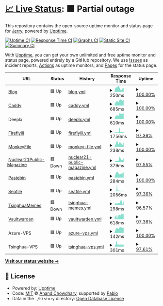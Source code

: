 # [📈 Live Status](https://status.sphenhe.me): <!--live status--> **🟧 Partial outage**

This repository contains the open-source uptime monitor and status page for [Jerry](https://status.sphenhe.me), powered by [Upptime](https://github.com/upptime/upptime).

[![Uptime CI](https://github.com/SphenHe/upptime/workflows/Uptime%20CI/badge.svg)](https://github.com/SphenHe/upptime/actions?query=workflow%3A%22Uptime+CI%22)
[![Response Time CI](https://github.com/SphenHe/upptime/workflows/Response%20Time%20CI/badge.svg)](https://github.com/SphenHe/upptime/actions?query=workflow%3A%22Response+Time+CI%22)
[![Graphs CI](https://github.com/SphenHe/upptime/workflows/Graphs%20CI/badge.svg)](https://github.com/SphenHe/upptime/actions?query=workflow%3A%22Graphs+CI%22)
[![Static Site CI](https://github.com/SphenHe/upptime/workflows/Static%20Site%20CI/badge.svg)](https://github.com/SphenHe/upptime/actions?query=workflow%3A%22Static+Site+CI%22)
[![Summary CI](https://github.com/SphenHe/upptime/workflows/Summary%20CI/badge.svg)](https://github.com/SphenHe/upptime/actions?query=workflow%3A%22Summary+CI%22)

With [Upptime](https://upptime.js.org), you can get your own unlimited and free uptime monitor and status page, powered entirely by a GitHub repository. We use [Issues](https://github.com/SphenHe/upptime/issues) as incident reports, [Actions](https://github.com/SphenHe/upptime/actions) as uptime monitors, and [Pages](https://status.sphenhe.me) for the status page.

<!--start: status pages-->
<!-- This summary is generated by Upptime (https://github.com/upptime/upptime) -->
<!-- Do not edit this manually, your changes will be overwritten -->
<!-- prettier-ignore -->
| URL | Status | History | Response Time | Uptime |
| --- | ------ | ------- | ------------- | ------ |
| <img alt="" src="https://icons.duckduckgo.com/ip3/blog.sphenhe.me.ico" height="13"> [Blog](https://blog.sphenhe.me) | 🟩 Up | [blog.yml](https://github.com/SphenHe/upptime/commits/HEAD/history/blog.yml) | <details><summary><img alt="Response time graph" src="./graphs/blog/response-time-week.png" height="20"> 250ms</summary><br><a href="https://status.sphenhe.me/history/blog"><img alt="Response time 218" src="https://img.shields.io/endpoint?url=https%3A%2F%2Fraw.githubusercontent.com%2FSphenHe%2Fupptime%2FHEAD%2Fapi%2Fblog%2Fresponse-time.json"></a><br><a href="https://status.sphenhe.me/history/blog"><img alt="24-hour response time 243" src="https://img.shields.io/endpoint?url=https%3A%2F%2Fraw.githubusercontent.com%2FSphenHe%2Fupptime%2FHEAD%2Fapi%2Fblog%2Fresponse-time-day.json"></a><br><a href="https://status.sphenhe.me/history/blog"><img alt="7-day response time 250" src="https://img.shields.io/endpoint?url=https%3A%2F%2Fraw.githubusercontent.com%2FSphenHe%2Fupptime%2FHEAD%2Fapi%2Fblog%2Fresponse-time-week.json"></a><br><a href="https://status.sphenhe.me/history/blog"><img alt="30-day response time 228" src="https://img.shields.io/endpoint?url=https%3A%2F%2Fraw.githubusercontent.com%2FSphenHe%2Fupptime%2FHEAD%2Fapi%2Fblog%2Fresponse-time-month.json"></a><br><a href="https://status.sphenhe.me/history/blog"><img alt="1-year response time 218" src="https://img.shields.io/endpoint?url=https%3A%2F%2Fraw.githubusercontent.com%2FSphenHe%2Fupptime%2FHEAD%2Fapi%2Fblog%2Fresponse-time-year.json"></a></details> | <details><summary><a href="https://status.sphenhe.me/history/blog">100.00%</a></summary><a href="https://status.sphenhe.me/history/blog"><img alt="All-time uptime 99.49%" src="https://img.shields.io/endpoint?url=https%3A%2F%2Fraw.githubusercontent.com%2FSphenHe%2Fupptime%2FHEAD%2Fapi%2Fblog%2Fuptime.json"></a><br><a href="https://status.sphenhe.me/history/blog"><img alt="24-hour uptime 100.00%" src="https://img.shields.io/endpoint?url=https%3A%2F%2Fraw.githubusercontent.com%2FSphenHe%2Fupptime%2FHEAD%2Fapi%2Fblog%2Fuptime-day.json"></a><br><a href="https://status.sphenhe.me/history/blog"><img alt="7-day uptime 100.00%" src="https://img.shields.io/endpoint?url=https%3A%2F%2Fraw.githubusercontent.com%2FSphenHe%2Fupptime%2FHEAD%2Fapi%2Fblog%2Fuptime-week.json"></a><br><a href="https://status.sphenhe.me/history/blog"><img alt="30-day uptime 100.00%" src="https://img.shields.io/endpoint?url=https%3A%2F%2Fraw.githubusercontent.com%2FSphenHe%2Fupptime%2FHEAD%2Fapi%2Fblog%2Fuptime-month.json"></a><br><a href="https://status.sphenhe.me/history/blog"><img alt="1-year uptime 99.49%" src="https://img.shields.io/endpoint?url=https%3A%2F%2Fraw.githubusercontent.com%2FSphenHe%2Fupptime%2FHEAD%2Fapi%2Fblog%2Fuptime-year.json"></a></details>
| <img alt="" src="https://icons.duckduckgo.com/ip3/sphenhe.me.ico" height="13"> [Caddy](https://sphenhe.me) | 🟩 Up | [caddy.yml](https://github.com/SphenHe/upptime/commits/HEAD/history/caddy.yml) | <details><summary><img alt="Response time graph" src="./graphs/caddy/response-time-week.png" height="20"> 685ms</summary><br><a href="https://status.sphenhe.me/history/caddy"><img alt="Response time 818" src="https://img.shields.io/endpoint?url=https%3A%2F%2Fraw.githubusercontent.com%2FSphenHe%2Fupptime%2FHEAD%2Fapi%2Fcaddy%2Fresponse-time.json"></a><br><a href="https://status.sphenhe.me/history/caddy"><img alt="24-hour response time 819" src="https://img.shields.io/endpoint?url=https%3A%2F%2Fraw.githubusercontent.com%2FSphenHe%2Fupptime%2FHEAD%2Fapi%2Fcaddy%2Fresponse-time-day.json"></a><br><a href="https://status.sphenhe.me/history/caddy"><img alt="7-day response time 685" src="https://img.shields.io/endpoint?url=https%3A%2F%2Fraw.githubusercontent.com%2FSphenHe%2Fupptime%2FHEAD%2Fapi%2Fcaddy%2Fresponse-time-week.json"></a><br><a href="https://status.sphenhe.me/history/caddy"><img alt="30-day response time 870" src="https://img.shields.io/endpoint?url=https%3A%2F%2Fraw.githubusercontent.com%2FSphenHe%2Fupptime%2FHEAD%2Fapi%2Fcaddy%2Fresponse-time-month.json"></a><br><a href="https://status.sphenhe.me/history/caddy"><img alt="1-year response time 818" src="https://img.shields.io/endpoint?url=https%3A%2F%2Fraw.githubusercontent.com%2FSphenHe%2Fupptime%2FHEAD%2Fapi%2Fcaddy%2Fresponse-time-year.json"></a></details> | <details><summary><a href="https://status.sphenhe.me/history/caddy">100.00%</a></summary><a href="https://status.sphenhe.me/history/caddy"><img alt="All-time uptime 99.44%" src="https://img.shields.io/endpoint?url=https%3A%2F%2Fraw.githubusercontent.com%2FSphenHe%2Fupptime%2FHEAD%2Fapi%2Fcaddy%2Fuptime.json"></a><br><a href="https://status.sphenhe.me/history/caddy"><img alt="24-hour uptime 100.00%" src="https://img.shields.io/endpoint?url=https%3A%2F%2Fraw.githubusercontent.com%2FSphenHe%2Fupptime%2FHEAD%2Fapi%2Fcaddy%2Fuptime-day.json"></a><br><a href="https://status.sphenhe.me/history/caddy"><img alt="7-day uptime 100.00%" src="https://img.shields.io/endpoint?url=https%3A%2F%2Fraw.githubusercontent.com%2FSphenHe%2Fupptime%2FHEAD%2Fapi%2Fcaddy%2Fuptime-week.json"></a><br><a href="https://status.sphenhe.me/history/caddy"><img alt="30-day uptime 99.34%" src="https://img.shields.io/endpoint?url=https%3A%2F%2Fraw.githubusercontent.com%2FSphenHe%2Fupptime%2FHEAD%2Fapi%2Fcaddy%2Fuptime-month.json"></a><br><a href="https://status.sphenhe.me/history/caddy"><img alt="1-year uptime 99.44%" src="https://img.shields.io/endpoint?url=https%3A%2F%2Fraw.githubusercontent.com%2FSphenHe%2Fupptime%2FHEAD%2Fapi%2Fcaddy%2Fuptime-year.json"></a></details>
| <img alt="" src="https://icons.duckduckgo.com/ip3/null.ico" height="13"> Deeplx | 🟩 Up | [deeplx.yml](https://github.com/SphenHe/upptime/commits/HEAD/history/deeplx.yml) | <details><summary><img alt="Response time graph" src="./graphs/deeplx/response-time-week.png" height="20"> 610ms</summary><br><a href="https://status.sphenhe.me/history/deeplx"><img alt="Response time 646" src="https://img.shields.io/endpoint?url=https%3A%2F%2Fraw.githubusercontent.com%2FSphenHe%2Fupptime%2FHEAD%2Fapi%2Fdeeplx%2Fresponse-time.json"></a><br><a href="https://status.sphenhe.me/history/deeplx"><img alt="24-hour response time 773" src="https://img.shields.io/endpoint?url=https%3A%2F%2Fraw.githubusercontent.com%2FSphenHe%2Fupptime%2FHEAD%2Fapi%2Fdeeplx%2Fresponse-time-day.json"></a><br><a href="https://status.sphenhe.me/history/deeplx"><img alt="7-day response time 610" src="https://img.shields.io/endpoint?url=https%3A%2F%2Fraw.githubusercontent.com%2FSphenHe%2Fupptime%2FHEAD%2Fapi%2Fdeeplx%2Fresponse-time-week.json"></a><br><a href="https://status.sphenhe.me/history/deeplx"><img alt="30-day response time 634" src="https://img.shields.io/endpoint?url=https%3A%2F%2Fraw.githubusercontent.com%2FSphenHe%2Fupptime%2FHEAD%2Fapi%2Fdeeplx%2Fresponse-time-month.json"></a><br><a href="https://status.sphenhe.me/history/deeplx"><img alt="1-year response time 646" src="https://img.shields.io/endpoint?url=https%3A%2F%2Fraw.githubusercontent.com%2FSphenHe%2Fupptime%2FHEAD%2Fapi%2Fdeeplx%2Fresponse-time-year.json"></a></details> | <details><summary><a href="https://status.sphenhe.me/history/deeplx">100.00%</a></summary><a href="https://status.sphenhe.me/history/deeplx"><img alt="All-time uptime 95.76%" src="https://img.shields.io/endpoint?url=https%3A%2F%2Fraw.githubusercontent.com%2FSphenHe%2Fupptime%2FHEAD%2Fapi%2Fdeeplx%2Fuptime.json"></a><br><a href="https://status.sphenhe.me/history/deeplx"><img alt="24-hour uptime 100.00%" src="https://img.shields.io/endpoint?url=https%3A%2F%2Fraw.githubusercontent.com%2FSphenHe%2Fupptime%2FHEAD%2Fapi%2Fdeeplx%2Fuptime-day.json"></a><br><a href="https://status.sphenhe.me/history/deeplx"><img alt="7-day uptime 100.00%" src="https://img.shields.io/endpoint?url=https%3A%2F%2Fraw.githubusercontent.com%2FSphenHe%2Fupptime%2FHEAD%2Fapi%2Fdeeplx%2Fuptime-week.json"></a><br><a href="https://status.sphenhe.me/history/deeplx"><img alt="30-day uptime 95.34%" src="https://img.shields.io/endpoint?url=https%3A%2F%2Fraw.githubusercontent.com%2FSphenHe%2Fupptime%2FHEAD%2Fapi%2Fdeeplx%2Fuptime-month.json"></a><br><a href="https://status.sphenhe.me/history/deeplx"><img alt="1-year uptime 95.76%" src="https://img.shields.io/endpoint?url=https%3A%2F%2Fraw.githubusercontent.com%2FSphenHe%2Fupptime%2FHEAD%2Fapi%2Fdeeplx%2Fuptime-year.json"></a></details>
| <img alt="" src="https://icons.duckduckgo.com/ip3/money.sphenhe.me.ico" height="13"> [Fireflyiii](https://money.sphenhe.me) | 🟩 Up | [fireflyiii.yml](https://github.com/SphenHe/upptime/commits/HEAD/history/fireflyiii.yml) | <details><summary><img alt="Response time graph" src="./graphs/fireflyiii/response-time-week.png" height="20"> 1756ms</summary><br><a href="https://status.sphenhe.me/history/fireflyiii"><img alt="Response time 1422" src="https://img.shields.io/endpoint?url=https%3A%2F%2Fraw.githubusercontent.com%2FSphenHe%2Fupptime%2FHEAD%2Fapi%2Ffireflyiii%2Fresponse-time.json"></a><br><a href="https://status.sphenhe.me/history/fireflyiii"><img alt="24-hour response time 1247" src="https://img.shields.io/endpoint?url=https%3A%2F%2Fraw.githubusercontent.com%2FSphenHe%2Fupptime%2FHEAD%2Fapi%2Ffireflyiii%2Fresponse-time-day.json"></a><br><a href="https://status.sphenhe.me/history/fireflyiii"><img alt="7-day response time 1756" src="https://img.shields.io/endpoint?url=https%3A%2F%2Fraw.githubusercontent.com%2FSphenHe%2Fupptime%2FHEAD%2Fapi%2Ffireflyiii%2Fresponse-time-week.json"></a><br><a href="https://status.sphenhe.me/history/fireflyiii"><img alt="30-day response time 1424" src="https://img.shields.io/endpoint?url=https%3A%2F%2Fraw.githubusercontent.com%2FSphenHe%2Fupptime%2FHEAD%2Fapi%2Ffireflyiii%2Fresponse-time-month.json"></a><br><a href="https://status.sphenhe.me/history/fireflyiii"><img alt="1-year response time 1422" src="https://img.shields.io/endpoint?url=https%3A%2F%2Fraw.githubusercontent.com%2FSphenHe%2Fupptime%2FHEAD%2Fapi%2Ffireflyiii%2Fresponse-time-year.json"></a></details> | <details><summary><a href="https://status.sphenhe.me/history/fireflyiii">97.36%</a></summary><a href="https://status.sphenhe.me/history/fireflyiii"><img alt="All-time uptime 65.90%" src="https://img.shields.io/endpoint?url=https%3A%2F%2Fraw.githubusercontent.com%2FSphenHe%2Fupptime%2FHEAD%2Fapi%2Ffireflyiii%2Fuptime.json"></a><br><a href="https://status.sphenhe.me/history/fireflyiii"><img alt="24-hour uptime 100.00%" src="https://img.shields.io/endpoint?url=https%3A%2F%2Fraw.githubusercontent.com%2FSphenHe%2Fupptime%2FHEAD%2Fapi%2Ffireflyiii%2Fuptime-day.json"></a><br><a href="https://status.sphenhe.me/history/fireflyiii"><img alt="7-day uptime 97.36%" src="https://img.shields.io/endpoint?url=https%3A%2F%2Fraw.githubusercontent.com%2FSphenHe%2Fupptime%2FHEAD%2Fapi%2Ffireflyiii%2Fuptime-week.json"></a><br><a href="https://status.sphenhe.me/history/fireflyiii"><img alt="30-day uptime 56.81%" src="https://img.shields.io/endpoint?url=https%3A%2F%2Fraw.githubusercontent.com%2FSphenHe%2Fupptime%2FHEAD%2Fapi%2Ffireflyiii%2Fuptime-month.json"></a><br><a href="https://status.sphenhe.me/history/fireflyiii"><img alt="1-year uptime 65.90%" src="https://img.shields.io/endpoint?url=https%3A%2F%2Fraw.githubusercontent.com%2FSphenHe%2Fupptime%2FHEAD%2Fapi%2Ffireflyiii%2Fuptime-year.json"></a></details>
| <img alt="" src="https://icons.duckduckgo.com/ip3/monkey.sphenhe.me.ico" height="13"> [MonkeyFile](https://monkey.sphenhe.me) | 🟩 Up | [monkey-file.yml](https://github.com/SphenHe/upptime/commits/HEAD/history/monkey-file.yml) | <details><summary><img alt="Response time graph" src="./graphs/monkey-file/response-time-week.png" height="20"> 238ms</summary><br><a href="https://status.sphenhe.me/history/monkey-file"><img alt="Response time 357" src="https://img.shields.io/endpoint?url=https%3A%2F%2Fraw.githubusercontent.com%2FSphenHe%2Fupptime%2FHEAD%2Fapi%2Fmonkey-file%2Fresponse-time.json"></a><br><a href="https://status.sphenhe.me/history/monkey-file"><img alt="24-hour response time 297" src="https://img.shields.io/endpoint?url=https%3A%2F%2Fraw.githubusercontent.com%2FSphenHe%2Fupptime%2FHEAD%2Fapi%2Fmonkey-file%2Fresponse-time-day.json"></a><br><a href="https://status.sphenhe.me/history/monkey-file"><img alt="7-day response time 238" src="https://img.shields.io/endpoint?url=https%3A%2F%2Fraw.githubusercontent.com%2FSphenHe%2Fupptime%2FHEAD%2Fapi%2Fmonkey-file%2Fresponse-time-week.json"></a><br><a href="https://status.sphenhe.me/history/monkey-file"><img alt="30-day response time 265" src="https://img.shields.io/endpoint?url=https%3A%2F%2Fraw.githubusercontent.com%2FSphenHe%2Fupptime%2FHEAD%2Fapi%2Fmonkey-file%2Fresponse-time-month.json"></a><br><a href="https://status.sphenhe.me/history/monkey-file"><img alt="1-year response time 357" src="https://img.shields.io/endpoint?url=https%3A%2F%2Fraw.githubusercontent.com%2FSphenHe%2Fupptime%2FHEAD%2Fapi%2Fmonkey-file%2Fresponse-time-year.json"></a></details> | <details><summary><a href="https://status.sphenhe.me/history/monkey-file">100.00%</a></summary><a href="https://status.sphenhe.me/history/monkey-file"><img alt="All-time uptime 100.00%" src="https://img.shields.io/endpoint?url=https%3A%2F%2Fraw.githubusercontent.com%2FSphenHe%2Fupptime%2FHEAD%2Fapi%2Fmonkey-file%2Fuptime.json"></a><br><a href="https://status.sphenhe.me/history/monkey-file"><img alt="24-hour uptime 100.00%" src="https://img.shields.io/endpoint?url=https%3A%2F%2Fraw.githubusercontent.com%2FSphenHe%2Fupptime%2FHEAD%2Fapi%2Fmonkey-file%2Fuptime-day.json"></a><br><a href="https://status.sphenhe.me/history/monkey-file"><img alt="7-day uptime 100.00%" src="https://img.shields.io/endpoint?url=https%3A%2F%2Fraw.githubusercontent.com%2FSphenHe%2Fupptime%2FHEAD%2Fapi%2Fmonkey-file%2Fuptime-week.json"></a><br><a href="https://status.sphenhe.me/history/monkey-file"><img alt="30-day uptime 100.00%" src="https://img.shields.io/endpoint?url=https%3A%2F%2Fraw.githubusercontent.com%2FSphenHe%2Fupptime%2FHEAD%2Fapi%2Fmonkey-file%2Fuptime-month.json"></a><br><a href="https://status.sphenhe.me/history/monkey-file"><img alt="1-year uptime 100.00%" src="https://img.shields.io/endpoint?url=https%3A%2F%2Fraw.githubusercontent.com%2FSphenHe%2Fupptime%2FHEAD%2Fapi%2Fmonkey-file%2Fuptime-year.json"></a></details>
| <img alt="" src="https://icons.duckduckgo.com/ip3/magazine.sphenhe.me.ico" height="13"> [Nuclear21Public-Magazine](https://magazine.sphenhe.me) | 🟥 Down | [nuclear21-public-magazine.yml](https://github.com/SphenHe/upptime/commits/HEAD/history/nuclear21-public-magazine.yml) | <details><summary><img alt="Response time graph" src="./graphs/nuclear21-public-magazine/response-time-week.png" height="20"> 379ms</summary><br><a href="https://status.sphenhe.me/history/nuclear21-public-magazine"><img alt="Response time 336" src="https://img.shields.io/endpoint?url=https%3A%2F%2Fraw.githubusercontent.com%2FSphenHe%2Fupptime%2FHEAD%2Fapi%2Fnuclear21-public-magazine%2Fresponse-time.json"></a><br><a href="https://status.sphenhe.me/history/nuclear21-public-magazine"><img alt="24-hour response time 405" src="https://img.shields.io/endpoint?url=https%3A%2F%2Fraw.githubusercontent.com%2FSphenHe%2Fupptime%2FHEAD%2Fapi%2Fnuclear21-public-magazine%2Fresponse-time-day.json"></a><br><a href="https://status.sphenhe.me/history/nuclear21-public-magazine"><img alt="7-day response time 379" src="https://img.shields.io/endpoint?url=https%3A%2F%2Fraw.githubusercontent.com%2FSphenHe%2Fupptime%2FHEAD%2Fapi%2Fnuclear21-public-magazine%2Fresponse-time-week.json"></a><br><a href="https://status.sphenhe.me/history/nuclear21-public-magazine"><img alt="30-day response time 313" src="https://img.shields.io/endpoint?url=https%3A%2F%2Fraw.githubusercontent.com%2FSphenHe%2Fupptime%2FHEAD%2Fapi%2Fnuclear21-public-magazine%2Fresponse-time-month.json"></a><br><a href="https://status.sphenhe.me/history/nuclear21-public-magazine"><img alt="1-year response time 336" src="https://img.shields.io/endpoint?url=https%3A%2F%2Fraw.githubusercontent.com%2FSphenHe%2Fupptime%2FHEAD%2Fapi%2Fnuclear21-public-magazine%2Fresponse-time-year.json"></a></details> | <details><summary><a href="https://status.sphenhe.me/history/nuclear21-public-magazine">97.55%</a></summary><a href="https://status.sphenhe.me/history/nuclear21-public-magazine"><img alt="All-time uptime 99.50%" src="https://img.shields.io/endpoint?url=https%3A%2F%2Fraw.githubusercontent.com%2FSphenHe%2Fupptime%2FHEAD%2Fapi%2Fnuclear21-public-magazine%2Fuptime.json"></a><br><a href="https://status.sphenhe.me/history/nuclear21-public-magazine"><img alt="24-hour uptime 82.82%" src="https://img.shields.io/endpoint?url=https%3A%2F%2Fraw.githubusercontent.com%2FSphenHe%2Fupptime%2FHEAD%2Fapi%2Fnuclear21-public-magazine%2Fuptime-day.json"></a><br><a href="https://status.sphenhe.me/history/nuclear21-public-magazine"><img alt="7-day uptime 97.55%" src="https://img.shields.io/endpoint?url=https%3A%2F%2Fraw.githubusercontent.com%2FSphenHe%2Fupptime%2FHEAD%2Fapi%2Fnuclear21-public-magazine%2Fuptime-week.json"></a><br><a href="https://status.sphenhe.me/history/nuclear21-public-magazine"><img alt="30-day uptime 99.44%" src="https://img.shields.io/endpoint?url=https%3A%2F%2Fraw.githubusercontent.com%2FSphenHe%2Fupptime%2FHEAD%2Fapi%2Fnuclear21-public-magazine%2Fuptime-month.json"></a><br><a href="https://status.sphenhe.me/history/nuclear21-public-magazine"><img alt="1-year uptime 99.50%" src="https://img.shields.io/endpoint?url=https%3A%2F%2Fraw.githubusercontent.com%2FSphenHe%2Fupptime%2FHEAD%2Fapi%2Fnuclear21-public-magazine%2Fuptime-year.json"></a></details>
| <img alt="" src="https://icons.duckduckgo.com/ip3/pastebin.sphenhe.me.ico" height="13"> [Pastebin](https://pastebin.sphenhe.me) | 🟩 Up | [pastebin.yml](https://github.com/SphenHe/upptime/commits/HEAD/history/pastebin.yml) | <details><summary><img alt="Response time graph" src="./graphs/pastebin/response-time-week.png" height="20"> 284ms</summary><br><a href="https://status.sphenhe.me/history/pastebin"><img alt="Response time 274" src="https://img.shields.io/endpoint?url=https%3A%2F%2Fraw.githubusercontent.com%2FSphenHe%2Fupptime%2FHEAD%2Fapi%2Fpastebin%2Fresponse-time.json"></a><br><a href="https://status.sphenhe.me/history/pastebin"><img alt="24-hour response time 348" src="https://img.shields.io/endpoint?url=https%3A%2F%2Fraw.githubusercontent.com%2FSphenHe%2Fupptime%2FHEAD%2Fapi%2Fpastebin%2Fresponse-time-day.json"></a><br><a href="https://status.sphenhe.me/history/pastebin"><img alt="7-day response time 284" src="https://img.shields.io/endpoint?url=https%3A%2F%2Fraw.githubusercontent.com%2FSphenHe%2Fupptime%2FHEAD%2Fapi%2Fpastebin%2Fresponse-time-week.json"></a><br><a href="https://status.sphenhe.me/history/pastebin"><img alt="30-day response time 274" src="https://img.shields.io/endpoint?url=https%3A%2F%2Fraw.githubusercontent.com%2FSphenHe%2Fupptime%2FHEAD%2Fapi%2Fpastebin%2Fresponse-time-month.json"></a><br><a href="https://status.sphenhe.me/history/pastebin"><img alt="1-year response time 274" src="https://img.shields.io/endpoint?url=https%3A%2F%2Fraw.githubusercontent.com%2FSphenHe%2Fupptime%2FHEAD%2Fapi%2Fpastebin%2Fresponse-time-year.json"></a></details> | <details><summary><a href="https://status.sphenhe.me/history/pastebin">100.00%</a></summary><a href="https://status.sphenhe.me/history/pastebin"><img alt="All-time uptime 99.50%" src="https://img.shields.io/endpoint?url=https%3A%2F%2Fraw.githubusercontent.com%2FSphenHe%2Fupptime%2FHEAD%2Fapi%2Fpastebin%2Fuptime.json"></a><br><a href="https://status.sphenhe.me/history/pastebin"><img alt="24-hour uptime 100.00%" src="https://img.shields.io/endpoint?url=https%3A%2F%2Fraw.githubusercontent.com%2FSphenHe%2Fupptime%2FHEAD%2Fapi%2Fpastebin%2Fuptime-day.json"></a><br><a href="https://status.sphenhe.me/history/pastebin"><img alt="7-day uptime 100.00%" src="https://img.shields.io/endpoint?url=https%3A%2F%2Fraw.githubusercontent.com%2FSphenHe%2Fupptime%2FHEAD%2Fapi%2Fpastebin%2Fuptime-week.json"></a><br><a href="https://status.sphenhe.me/history/pastebin"><img alt="30-day uptime 100.00%" src="https://img.shields.io/endpoint?url=https%3A%2F%2Fraw.githubusercontent.com%2FSphenHe%2Fupptime%2FHEAD%2Fapi%2Fpastebin%2Fuptime-month.json"></a><br><a href="https://status.sphenhe.me/history/pastebin"><img alt="1-year uptime 99.50%" src="https://img.shields.io/endpoint?url=https%3A%2F%2Fraw.githubusercontent.com%2FSphenHe%2Fupptime%2FHEAD%2Fapi%2Fpastebin%2Fuptime-year.json"></a></details>
| <img alt="" src="https://icons.duckduckgo.com/ip3/seafile.sphenhe.me.ico" height="13"> [Seafile](https://seafile.sphenhe.me) | 🟩 Up | [seafile.yml](https://github.com/SphenHe/upptime/commits/HEAD/history/seafile.yml) | <details><summary><img alt="Response time graph" src="./graphs/seafile/response-time-week.png" height="20"> 2056ms</summary><br><a href="https://status.sphenhe.me/history/seafile"><img alt="Response time 1480" src="https://img.shields.io/endpoint?url=https%3A%2F%2Fraw.githubusercontent.com%2FSphenHe%2Fupptime%2FHEAD%2Fapi%2Fseafile%2Fresponse-time.json"></a><br><a href="https://status.sphenhe.me/history/seafile"><img alt="24-hour response time 1289" src="https://img.shields.io/endpoint?url=https%3A%2F%2Fraw.githubusercontent.com%2FSphenHe%2Fupptime%2FHEAD%2Fapi%2Fseafile%2Fresponse-time-day.json"></a><br><a href="https://status.sphenhe.me/history/seafile"><img alt="7-day response time 2056" src="https://img.shields.io/endpoint?url=https%3A%2F%2Fraw.githubusercontent.com%2FSphenHe%2Fupptime%2FHEAD%2Fapi%2Fseafile%2Fresponse-time-week.json"></a><br><a href="https://status.sphenhe.me/history/seafile"><img alt="30-day response time 1506" src="https://img.shields.io/endpoint?url=https%3A%2F%2Fraw.githubusercontent.com%2FSphenHe%2Fupptime%2FHEAD%2Fapi%2Fseafile%2Fresponse-time-month.json"></a><br><a href="https://status.sphenhe.me/history/seafile"><img alt="1-year response time 1480" src="https://img.shields.io/endpoint?url=https%3A%2F%2Fraw.githubusercontent.com%2FSphenHe%2Fupptime%2FHEAD%2Fapi%2Fseafile%2Fresponse-time-year.json"></a></details> | <details><summary><a href="https://status.sphenhe.me/history/seafile">97.36%</a></summary><a href="https://status.sphenhe.me/history/seafile"><img alt="All-time uptime 65.09%" src="https://img.shields.io/endpoint?url=https%3A%2F%2Fraw.githubusercontent.com%2FSphenHe%2Fupptime%2FHEAD%2Fapi%2Fseafile%2Fuptime.json"></a><br><a href="https://status.sphenhe.me/history/seafile"><img alt="24-hour uptime 100.00%" src="https://img.shields.io/endpoint?url=https%3A%2F%2Fraw.githubusercontent.com%2FSphenHe%2Fupptime%2FHEAD%2Fapi%2Fseafile%2Fuptime-day.json"></a><br><a href="https://status.sphenhe.me/history/seafile"><img alt="7-day uptime 97.36%" src="https://img.shields.io/endpoint?url=https%3A%2F%2Fraw.githubusercontent.com%2FSphenHe%2Fupptime%2FHEAD%2Fapi%2Fseafile%2Fuptime-week.json"></a><br><a href="https://status.sphenhe.me/history/seafile"><img alt="30-day uptime 55.80%" src="https://img.shields.io/endpoint?url=https%3A%2F%2Fraw.githubusercontent.com%2FSphenHe%2Fupptime%2FHEAD%2Fapi%2Fseafile%2Fuptime-month.json"></a><br><a href="https://status.sphenhe.me/history/seafile"><img alt="1-year uptime 65.09%" src="https://img.shields.io/endpoint?url=https%3A%2F%2Fraw.githubusercontent.com%2FSphenHe%2Fupptime%2FHEAD%2Fapi%2Fseafile%2Fuptime-year.json"></a></details>
| <img alt="" src="https://icons.duckduckgo.com/ip3/memes.sphenhe.me.ico" height="13"> [TsinghuaMemes](https://memes.sphenhe.me) | 🟥 Down | [tsinghua-memes.yml](https://github.com/SphenHe/upptime/commits/HEAD/history/tsinghua-memes.yml) | <details><summary><img alt="Response time graph" src="./graphs/tsinghua-memes/response-time-week.png" height="20"> 298ms</summary><br><a href="https://status.sphenhe.me/history/tsinghua-memes"><img alt="Response time 355" src="https://img.shields.io/endpoint?url=https%3A%2F%2Fraw.githubusercontent.com%2FSphenHe%2Fupptime%2FHEAD%2Fapi%2Ftsinghua-memes%2Fresponse-time.json"></a><br><a href="https://status.sphenhe.me/history/tsinghua-memes"><img alt="24-hour response time 339" src="https://img.shields.io/endpoint?url=https%3A%2F%2Fraw.githubusercontent.com%2FSphenHe%2Fupptime%2FHEAD%2Fapi%2Ftsinghua-memes%2Fresponse-time-day.json"></a><br><a href="https://status.sphenhe.me/history/tsinghua-memes"><img alt="7-day response time 298" src="https://img.shields.io/endpoint?url=https%3A%2F%2Fraw.githubusercontent.com%2FSphenHe%2Fupptime%2FHEAD%2Fapi%2Ftsinghua-memes%2Fresponse-time-week.json"></a><br><a href="https://status.sphenhe.me/history/tsinghua-memes"><img alt="30-day response time 287" src="https://img.shields.io/endpoint?url=https%3A%2F%2Fraw.githubusercontent.com%2FSphenHe%2Fupptime%2FHEAD%2Fapi%2Ftsinghua-memes%2Fresponse-time-month.json"></a><br><a href="https://status.sphenhe.me/history/tsinghua-memes"><img alt="1-year response time 355" src="https://img.shields.io/endpoint?url=https%3A%2F%2Fraw.githubusercontent.com%2FSphenHe%2Fupptime%2FHEAD%2Fapi%2Ftsinghua-memes%2Fresponse-time-year.json"></a></details> | <details><summary><a href="https://status.sphenhe.me/history/tsinghua-memes">96.57%</a></summary><a href="https://status.sphenhe.me/history/tsinghua-memes"><img alt="All-time uptime 99.40%" src="https://img.shields.io/endpoint?url=https%3A%2F%2Fraw.githubusercontent.com%2FSphenHe%2Fupptime%2FHEAD%2Fapi%2Ftsinghua-memes%2Fuptime.json"></a><br><a href="https://status.sphenhe.me/history/tsinghua-memes"><img alt="24-hour uptime 75.97%" src="https://img.shields.io/endpoint?url=https%3A%2F%2Fraw.githubusercontent.com%2FSphenHe%2Fupptime%2FHEAD%2Fapi%2Ftsinghua-memes%2Fuptime-day.json"></a><br><a href="https://status.sphenhe.me/history/tsinghua-memes"><img alt="7-day uptime 96.57%" src="https://img.shields.io/endpoint?url=https%3A%2F%2Fraw.githubusercontent.com%2FSphenHe%2Fupptime%2FHEAD%2Fapi%2Ftsinghua-memes%2Fuptime-week.json"></a><br><a href="https://status.sphenhe.me/history/tsinghua-memes"><img alt="30-day uptime 99.21%" src="https://img.shields.io/endpoint?url=https%3A%2F%2Fraw.githubusercontent.com%2FSphenHe%2Fupptime%2FHEAD%2Fapi%2Ftsinghua-memes%2Fuptime-month.json"></a><br><a href="https://status.sphenhe.me/history/tsinghua-memes"><img alt="1-year uptime 99.40%" src="https://img.shields.io/endpoint?url=https%3A%2F%2Fraw.githubusercontent.com%2FSphenHe%2Fupptime%2FHEAD%2Fapi%2Ftsinghua-memes%2Fuptime-year.json"></a></details>
| <img alt="" src="https://icons.duckduckgo.com/ip3/vault.sphenhe.me.ico" height="13"> [Vaultwarden](https://vault.sphenhe.me) | 🟩 Up | [vaultwarden.yml](https://github.com/SphenHe/upptime/commits/HEAD/history/vaultwarden.yml) | <details><summary><img alt="Response time graph" src="./graphs/vaultwarden/response-time-week.png" height="20"> 618ms</summary><br><a href="https://status.sphenhe.me/history/vaultwarden"><img alt="Response time 711" src="https://img.shields.io/endpoint?url=https%3A%2F%2Fraw.githubusercontent.com%2FSphenHe%2Fupptime%2FHEAD%2Fapi%2Fvaultwarden%2Fresponse-time.json"></a><br><a href="https://status.sphenhe.me/history/vaultwarden"><img alt="24-hour response time 860" src="https://img.shields.io/endpoint?url=https%3A%2F%2Fraw.githubusercontent.com%2FSphenHe%2Fupptime%2FHEAD%2Fapi%2Fvaultwarden%2Fresponse-time-day.json"></a><br><a href="https://status.sphenhe.me/history/vaultwarden"><img alt="7-day response time 618" src="https://img.shields.io/endpoint?url=https%3A%2F%2Fraw.githubusercontent.com%2FSphenHe%2Fupptime%2FHEAD%2Fapi%2Fvaultwarden%2Fresponse-time-week.json"></a><br><a href="https://status.sphenhe.me/history/vaultwarden"><img alt="30-day response time 738" src="https://img.shields.io/endpoint?url=https%3A%2F%2Fraw.githubusercontent.com%2FSphenHe%2Fupptime%2FHEAD%2Fapi%2Fvaultwarden%2Fresponse-time-month.json"></a><br><a href="https://status.sphenhe.me/history/vaultwarden"><img alt="1-year response time 711" src="https://img.shields.io/endpoint?url=https%3A%2F%2Fraw.githubusercontent.com%2FSphenHe%2Fupptime%2FHEAD%2Fapi%2Fvaultwarden%2Fresponse-time-year.json"></a></details> | <details><summary><a href="https://status.sphenhe.me/history/vaultwarden">97.36%</a></summary><a href="https://status.sphenhe.me/history/vaultwarden"><img alt="All-time uptime 66.40%" src="https://img.shields.io/endpoint?url=https%3A%2F%2Fraw.githubusercontent.com%2FSphenHe%2Fupptime%2FHEAD%2Fapi%2Fvaultwarden%2Fuptime.json"></a><br><a href="https://status.sphenhe.me/history/vaultwarden"><img alt="24-hour uptime 100.00%" src="https://img.shields.io/endpoint?url=https%3A%2F%2Fraw.githubusercontent.com%2FSphenHe%2Fupptime%2FHEAD%2Fapi%2Fvaultwarden%2Fuptime-day.json"></a><br><a href="https://status.sphenhe.me/history/vaultwarden"><img alt="7-day uptime 97.36%" src="https://img.shields.io/endpoint?url=https%3A%2F%2Fraw.githubusercontent.com%2FSphenHe%2Fupptime%2FHEAD%2Fapi%2Fvaultwarden%2Fuptime-week.json"></a><br><a href="https://status.sphenhe.me/history/vaultwarden"><img alt="30-day uptime 57.49%" src="https://img.shields.io/endpoint?url=https%3A%2F%2Fraw.githubusercontent.com%2FSphenHe%2Fupptime%2FHEAD%2Fapi%2Fvaultwarden%2Fuptime-month.json"></a><br><a href="https://status.sphenhe.me/history/vaultwarden"><img alt="1-year uptime 66.40%" src="https://img.shields.io/endpoint?url=https%3A%2F%2Fraw.githubusercontent.com%2FSphenHe%2Fupptime%2FHEAD%2Fapi%2Fvaultwarden%2Fuptime-year.json"></a></details>
| <img alt="" src="https://icons.duckduckgo.com/ip3/null.ico" height="13"> Azure-VPS | 🟩 Up | [azure-vps.yml](https://github.com/SphenHe/upptime/commits/HEAD/history/azure-vps.yml) | <details><summary><img alt="Response time graph" src="./graphs/azure-vps/response-time-week.png" height="20"> 142ms</summary><br><a href="https://status.sphenhe.me/history/azure-vps"><img alt="Response time 144" src="https://img.shields.io/endpoint?url=https%3A%2F%2Fraw.githubusercontent.com%2FSphenHe%2Fupptime%2FHEAD%2Fapi%2Fazure-vps%2Fresponse-time.json"></a><br><a href="https://status.sphenhe.me/history/azure-vps"><img alt="24-hour response time 157" src="https://img.shields.io/endpoint?url=https%3A%2F%2Fraw.githubusercontent.com%2FSphenHe%2Fupptime%2FHEAD%2Fapi%2Fazure-vps%2Fresponse-time-day.json"></a><br><a href="https://status.sphenhe.me/history/azure-vps"><img alt="7-day response time 142" src="https://img.shields.io/endpoint?url=https%3A%2F%2Fraw.githubusercontent.com%2FSphenHe%2Fupptime%2FHEAD%2Fapi%2Fazure-vps%2Fresponse-time-week.json"></a><br><a href="https://status.sphenhe.me/history/azure-vps"><img alt="30-day response time 142" src="https://img.shields.io/endpoint?url=https%3A%2F%2Fraw.githubusercontent.com%2FSphenHe%2Fupptime%2FHEAD%2Fapi%2Fazure-vps%2Fresponse-time-month.json"></a><br><a href="https://status.sphenhe.me/history/azure-vps"><img alt="1-year response time 144" src="https://img.shields.io/endpoint?url=https%3A%2F%2Fraw.githubusercontent.com%2FSphenHe%2Fupptime%2FHEAD%2Fapi%2Fazure-vps%2Fresponse-time-year.json"></a></details> | <details><summary><a href="https://status.sphenhe.me/history/azure-vps">100.00%</a></summary><a href="https://status.sphenhe.me/history/azure-vps"><img alt="All-time uptime 99.86%" src="https://img.shields.io/endpoint?url=https%3A%2F%2Fraw.githubusercontent.com%2FSphenHe%2Fupptime%2FHEAD%2Fapi%2Fazure-vps%2Fuptime.json"></a><br><a href="https://status.sphenhe.me/history/azure-vps"><img alt="24-hour uptime 100.00%" src="https://img.shields.io/endpoint?url=https%3A%2F%2Fraw.githubusercontent.com%2FSphenHe%2Fupptime%2FHEAD%2Fapi%2Fazure-vps%2Fuptime-day.json"></a><br><a href="https://status.sphenhe.me/history/azure-vps"><img alt="7-day uptime 100.00%" src="https://img.shields.io/endpoint?url=https%3A%2F%2Fraw.githubusercontent.com%2FSphenHe%2Fupptime%2FHEAD%2Fapi%2Fazure-vps%2Fuptime-week.json"></a><br><a href="https://status.sphenhe.me/history/azure-vps"><img alt="30-day uptime 99.87%" src="https://img.shields.io/endpoint?url=https%3A%2F%2Fraw.githubusercontent.com%2FSphenHe%2Fupptime%2FHEAD%2Fapi%2Fazure-vps%2Fuptime-month.json"></a><br><a href="https://status.sphenhe.me/history/azure-vps"><img alt="1-year uptime 99.86%" src="https://img.shields.io/endpoint?url=https%3A%2F%2Fraw.githubusercontent.com%2FSphenHe%2Fupptime%2FHEAD%2Fapi%2Fazure-vps%2Fuptime-year.json"></a></details>
| <img alt="" src="https://icons.duckduckgo.com/ip3/null.ico" height="13"> Tsinghua-VPS | 🟩 Up | [tsinghua-vps.yml](https://github.com/SphenHe/upptime/commits/HEAD/history/tsinghua-vps.yml) | <details><summary><img alt="Response time graph" src="./graphs/tsinghua-vps/response-time-week.png" height="20"> 301ms</summary><br><a href="https://status.sphenhe.me/history/tsinghua-vps"><img alt="Response time 274" src="https://img.shields.io/endpoint?url=https%3A%2F%2Fraw.githubusercontent.com%2FSphenHe%2Fupptime%2FHEAD%2Fapi%2Ftsinghua-vps%2Fresponse-time.json"></a><br><a href="https://status.sphenhe.me/history/tsinghua-vps"><img alt="24-hour response time 273" src="https://img.shields.io/endpoint?url=https%3A%2F%2Fraw.githubusercontent.com%2FSphenHe%2Fupptime%2FHEAD%2Fapi%2Ftsinghua-vps%2Fresponse-time-day.json"></a><br><a href="https://status.sphenhe.me/history/tsinghua-vps"><img alt="7-day response time 301" src="https://img.shields.io/endpoint?url=https%3A%2F%2Fraw.githubusercontent.com%2FSphenHe%2Fupptime%2FHEAD%2Fapi%2Ftsinghua-vps%2Fresponse-time-week.json"></a><br><a href="https://status.sphenhe.me/history/tsinghua-vps"><img alt="30-day response time 279" src="https://img.shields.io/endpoint?url=https%3A%2F%2Fraw.githubusercontent.com%2FSphenHe%2Fupptime%2FHEAD%2Fapi%2Ftsinghua-vps%2Fresponse-time-month.json"></a><br><a href="https://status.sphenhe.me/history/tsinghua-vps"><img alt="1-year response time 274" src="https://img.shields.io/endpoint?url=https%3A%2F%2Fraw.githubusercontent.com%2FSphenHe%2Fupptime%2FHEAD%2Fapi%2Ftsinghua-vps%2Fresponse-time-year.json"></a></details> | <details><summary><a href="https://status.sphenhe.me/history/tsinghua-vps">97.61%</a></summary><a href="https://status.sphenhe.me/history/tsinghua-vps"><img alt="All-time uptime 71.14%" src="https://img.shields.io/endpoint?url=https%3A%2F%2Fraw.githubusercontent.com%2FSphenHe%2Fupptime%2FHEAD%2Fapi%2Ftsinghua-vps%2Fuptime.json"></a><br><a href="https://status.sphenhe.me/history/tsinghua-vps"><img alt="24-hour uptime 100.00%" src="https://img.shields.io/endpoint?url=https%3A%2F%2Fraw.githubusercontent.com%2FSphenHe%2Fupptime%2FHEAD%2Fapi%2Ftsinghua-vps%2Fuptime-day.json"></a><br><a href="https://status.sphenhe.me/history/tsinghua-vps"><img alt="7-day uptime 97.61%" src="https://img.shields.io/endpoint?url=https%3A%2F%2Fraw.githubusercontent.com%2FSphenHe%2Fupptime%2FHEAD%2Fapi%2Ftsinghua-vps%2Fuptime-week.json"></a><br><a href="https://status.sphenhe.me/history/tsinghua-vps"><img alt="30-day uptime 63.19%" src="https://img.shields.io/endpoint?url=https%3A%2F%2Fraw.githubusercontent.com%2FSphenHe%2Fupptime%2FHEAD%2Fapi%2Ftsinghua-vps%2Fuptime-month.json"></a><br><a href="https://status.sphenhe.me/history/tsinghua-vps"><img alt="1-year uptime 71.14%" src="https://img.shields.io/endpoint?url=https%3A%2F%2Fraw.githubusercontent.com%2FSphenHe%2Fupptime%2FHEAD%2Fapi%2Ftsinghua-vps%2Fuptime-year.json"></a></details>

<!--end: status pages-->

[**Visit our status website →**](https://status.sphenhe.me)

## 📄 License

- Powered by: [Upptime](https://github.com/upptime/upptime)
- Code: [MIT](./LICENSE) © [Anand Chowdhary](https://anandchowdhary.com), supported by [Pabio](https://pabio.com)
- Data in the `./history` directory: [Open Database License](https://opendatacommons.org/licenses/odbl/1-0/)
